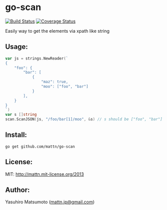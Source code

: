 go-scan
=======

[![Build Status](https://travis-ci.org/mattn/go-scan.png?branch=master)](https://travis-ci.org/mattn/go-scan)
[![Coverage Status](https://coveralls.io/repos/mattn/go-scan/badge.png?branch=HEAD)](https://coveralls.io/r/mattn/go-scan?branch=HEAD)

Easily way to get the elements via xpath like string

Usage:
------

```go
var js = strings.NewReader(`
{
	"foo": {
		"bar": [
			{
				"maz": true,
				"moo": ["foo", "bar"]
			}
		],
	}
}
`)
var s []string
scan.ScanJSON(js, "/foo/bar[1]/moo", &s) // s should be ["foo", "bar"]
```

Install:
--------

```
go get github.com/mattn/go-scan
```

License:
--------

MIT: http://mattn.mit-license.org/2013

Author:
-------

Yasuhiro Matsumoto (mattn.jp@gmail.com)
